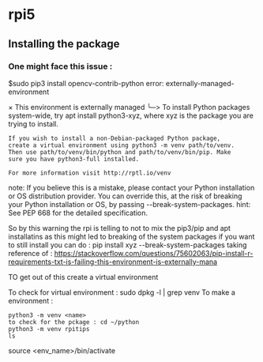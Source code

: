 # rpi5

## Installing the package 

### One might face this issue :

$sudo pip3 install opencv-contrib-python
error: externally-managed-environment

× This environment is externally managed
╰─> To install Python packages system-wide, try apt install
    python3-xyz, where xyz is the package you are trying to
    install.
    
    If you wish to install a non-Debian-packaged Python package,
    create a virtual environment using python3 -m venv path/to/venv.
    Then use path/to/venv/bin/python and path/to/venv/bin/pip. Make
    sure you have python3-full installed.
    
    For more information visit http://rptl.io/venv

note: If you believe this is a mistake, please contact your Python installation or OS distribution provider. You can override this, at the risk of breaking your Python installation or OS, by passing --break-system-packages.
hint: See PEP 668 for the detailed specification.

So by this warning the rpi is telling to not to mix the pip3/pip and apt installatins as this might led to breaking of the system packages 
if you want to still install you can do : pip install xyz --break-system-packages   taking reference of  : https://stackoverflow.com/questions/75602063/pip-install-r-requirements-txt-is-failing-this-environment-is-externally-mana


TO get out of this create a virtual environment 

To check for virtual environment : sudo dpkg -l | grep venv
To make a environment : 
```
python3 -m venv <name>
to check for the pckage : cd ~/python
python3 -m venv rpitips
ls
```

source <env_name>/bin/activate
